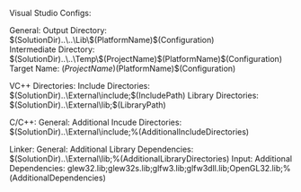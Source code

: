 Visual Studio Configs:

General:
	Output Directory: 			$(SolutionDir)..\..\Lib\$(PlatformName)$(Configuration)\
	Intermediate Directory:		$(SolutionDir)..\..\Temp\$(ProjectName)$(PlatformName)$(Configuration)\
	Target Name:				$(ProjectName)$(PlatformName)$(Configuration)

VC++ Directories:
	Include Directories:		$(SolutionDir)..\External\include;$(IncludePath)
	Library Directories:		$(SolutionDir)..\External\lib;$(LibraryPath)

C/C++:
	General:
		Additional Incude Directories:		$(SolutionDir)..\External\include;%(AdditionalIncludeDirectories)

Linker:
	General:
		Additional Library Dependencies:	$(SolutionDir)..\External\lib;%(AdditionalLibraryDirectories)
	Input:
		Additional Dependencies:			glew32.lib;glew32s.lib;glfw3.lib;glfw3dll.lib;OpenGL32.lib;%(AdditionalDependencies)
